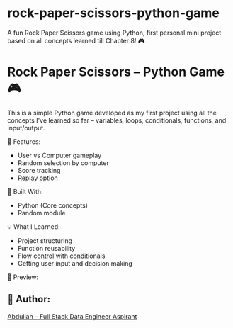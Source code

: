 # rock-paper-scissors-python-game
A fun Rock Paper Scissors game using Python, first personal mini project based on all concepts learned till Chapter 8! 🎮
# Rock Paper Scissors – Python Game 🎮

This is a simple Python game developed as my first project using all the concepts I've learned so far – variables, loops, conditionals, functions, and input/output.

 🧠 Features:
- User vs Computer gameplay
- Random selection by computer
- Score tracking
- Replay option

🔧 Built With:
- Python (Core concepts)
- Random module

💡 What I Learned:
- Project structuring
- Function reusability
- Flow control with conditionals
- Getting user input and decision making

 📸 Preview:

## 👤 Author:
[Abdullah – Full Stack Data Engineer Aspirant](https://github.com/abdullah-fsde)
